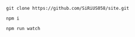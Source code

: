 ```text
git clone https://github.com/SiRiUS058/site.git
```
```text
npm i
```
```text
npm run watch
```
